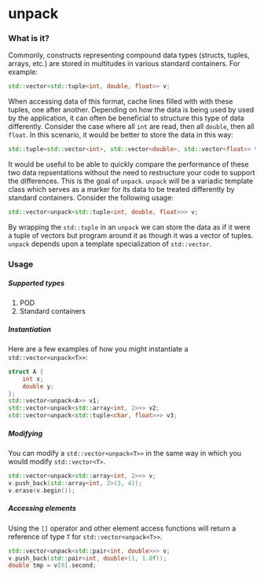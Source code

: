 # unpack

### What is it?
Commonly, constructs representing compound data types (structs, tuples, arrays, etc.) are stored in multitudes in various standard containers. For example:
```c++
std::vector<std::tuple<int, double, float>> v;
```
When accessing data of this format, cache lines filled with with these tuples, one after another. Depending on how the data is being used by used by the application, it can often be beneficial to structure this type of data differently. Consider the case where all `int` are read, then all `double`, then all `float`. In this scenario, it would be better to store the data in this way:
```c++
std::tuple<std::vector<int>, std::vector<double>, std::vector<float>> t;
```
It would be useful to be able to quickly compare the performance of these two data repsentations without the need to restructure your code to support the differences. This is the goal of `unpack`. `unpack` will be a variadic template class which serves as a marker for its data to be treated differently by standard containers. Consider the following usage:
```c++
std::vector<unpack<std::tuple<int, double, float>>> v;
```
By wrapping the `std::tuple` in an `unpack` we can store the data as if it were a tuple of vectors but program around it as though it was a vector of tuples. `unpack` depends upon a template specialization of `std::vector`.

### Usage
##### Supported types
1. POD
2. Standard containers

##### Instantiation
Here are a few examples of how you might instantiate a `std::vector<unpack<T>>`:
```c++
struct A {
    int x;
    double y;
};
std::vector<unpack<A>> v1;
std::vector<unpack<std::array<int, 2>>> v2;
std::vector<unpack<std::tuple<char, float>>> v3;
```
##### Modifying
You can modify a `std::vector<unpack<T>>` in the same way in which you would modify `std::vector<T>`.

```c++
std::vector<unpack<std::array<int, 2>>> v;
v.push_back(std::array<int, 2>(3, 4));
v.erase(v.begin());
```
##### Accessing elements
Using the `[]` operator and other element access functions will return a reference of type `T` for `std::vector<unpack<T>>`.
```c++
std::vector<unpack<std::pair<int, double>>> v;
v.push_back(std::pair<int, double>(1, 1.0f));
double tmp = v[0].second;
```
